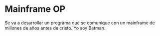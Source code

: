 # Mainframe OP
Se va a desarrollar un programa que se comunique con un mainframe de millones de años antes de cristo. Yo soy Batman.


